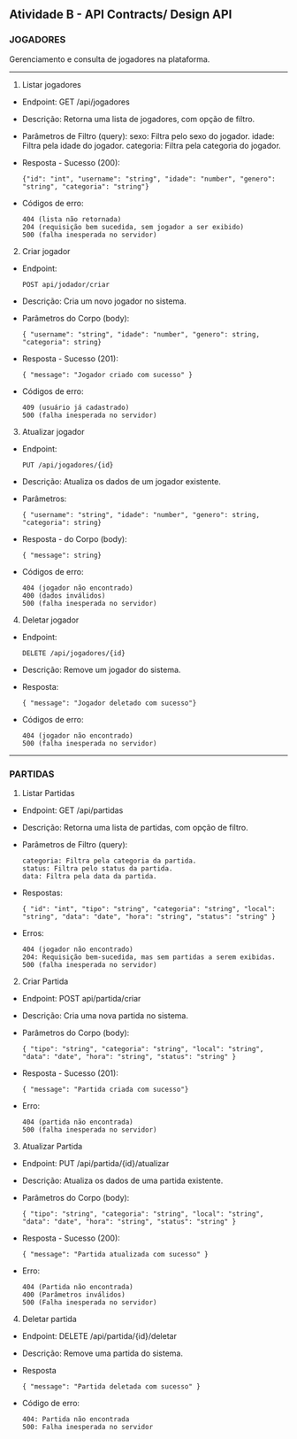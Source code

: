 ## Atividade B - API Contracts/ Design API

### **JOGADORES**
Gerenciamento e consulta de jogadores na plataforma.

---

1. Listar jogadores
- Endpoint: GET /api/jogadores

- Descrição: Retorna uma lista de jogadores, com opção de filtro.

- Parâmetros de Filtro (query):
sexo: Filtra pelo sexo do jogador.
idade: Filtra pela idade do jogador.
categoria: Filtra pela categoria do jogador.

- Resposta - Sucesso (200):
  ```
  {"id": "int", "username": "string", "idade": "number", "genero": "string", "categoria": "string"}
  ```
- Códigos de erro:
  ```
  404 (lista não retornada)
  204 (requisição bem sucedida, sem jogador a ser exibido)
  500 (falha inesperada no servidor)
  ```

2. Criar jogador
- Endpoint:
  ```
  POST api/jodador/criar
  ```
- Descrição: Cria um novo jogador no sistema.

- Parâmetros do Corpo (body):
  ```
  { "username": "string", "idade": "number", "genero": string, "categoria": string}
  ```
- Resposta - Sucesso (201):
  ```
  { "message": "Jogador criado com sucesso" }
  ```
- Códigos de erro:
  ```
  409 (usuário já cadastrado)
  500 (falha inesperada no servidor)
  ```

3. Atualizar jogador
- Endpoint:
  ```
  PUT /api/jogadores/{id}
  ```
  
- Descrição: Atualiza os dados de um jogador existente.

- Parâmetros:
  ```
  { "username": "string", "idade": "number", "genero": string, "categoria": string}
  ```
- Resposta - do Corpo (body):
  ```
  { "message": string}
  ```
- Códigos de erro:
  ```
  404 (jogador não encontrado)
  400 (dados inválidos)
  500 (falha inesperada no servidor)
  ```

4. Deletar jogador
- Endpoint:
  ```
  DELETE /api/jogadores/{id}
  ```
  
- Descrição: Remove um jogador do sistema.

- Resposta:
  ```
  { "message": "Jogador deletado com sucesso"}
  ```
- Códigos de erro:
  ```
  404 (jogador não encontrado)
  500 (falha inesperada no servidor)
  ```
---

### **PARTIDAS**
1. Listar Partidas
- Endpoint: GET /api/partidas

- Descrição: Retorna uma lista de partidas, com opção de filtro.

- Parâmetros de Filtro (query):
  ```
  categoria: Filtra pela categoria da partida.
  status: Filtra pelo status da partida.
  data: Filtra pela data da partida.
  ```

- Respostas:
  ```
  { "id": "int", "tipo": "string", "categoria": "string", "local": "string", "data": "date", "hora": "string", "status": "string" }
  ```

- Erros:
  ```
  404 (jogador não encontrado)
  204: Requisição bem-sucedida, mas sem partidas a serem exibidas.
  500 (falha inesperada no servidor)
  ```

2. Criar Partida
- Endpoint: POST api/partida/criar

- Descrição: Cria uma nova partida no sistema.

- Parâmetros do Corpo (body):
  ```
  { "tipo": "string", "categoria": "string", "local": "string", "data": "date", "hora": "string", "status": "string" }
  ```

- Resposta - Sucesso (201):
  ```
  { "message": "Partida criada com sucesso"}
  ```
- Erro:
  ```
  404 (partida não encontrada)
  500 (falha inesperada no servidor)
  ```
3. Atualizar Partida
 - Endpoint: PUT /api/partida/{id}/atualizar
 
- Descrição: Atualiza os dados de uma partida existente.

- Parâmetros do Corpo (body):
  ```
  { "tipo": "string", "categoria": "string", "local": "string", "data": "date", "hora": "string", "status": "string" }
  ```
  
- Resposta - Sucesso (200):
  ```
  { "message": "Partida atualizada com sucesso" }
  ```
- Erro:
  ```
  404 (Partida não encontrada)
  400 (Parâmetros inválidos)
  500 (Falha inesperada no servidor)
  ```
4. Deletar partida
- Endpoint: DELETE /api/partida/{id}/deletar

- Descrição: Remove uma partida do sistema.

- Resposta
  ```
  { "message": "Partida deletada com sucesso" }
  ```
- Código de erro:
  ```
  404: Partida não encontrada
  500: Falha inesperada no servidor
  ```
